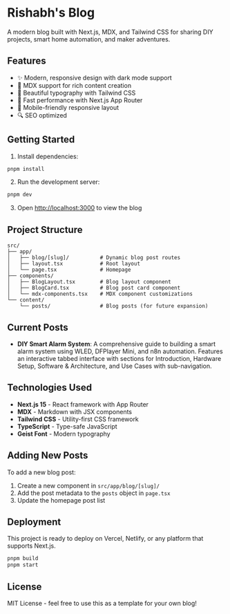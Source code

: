 # Rishabh's Blog

A modern blog built with Next.js, MDX, and Tailwind CSS for sharing DIY projects, smart home automation, and maker adventures.

## Features

- ✨ Modern, responsive design with dark mode support
- 📝 MDX support for rich content creation
- 🎨 Beautiful typography with Tailwind CSS
- 🚀 Fast performance with Next.js App Router
- 📱 Mobile-friendly responsive layout
- 🔍 SEO optimized

## Getting Started

1. Install dependencies:
```bash
pnpm install
```

2. Run the development server:
```bash
pnpm dev
```

3. Open [http://localhost:3000](http://localhost:3000) to view the blog

## Project Structure

```
src/
├── app/
│   ├── blog/[slug]/          # Dynamic blog post routes
│   ├── layout.tsx            # Root layout
│   └── page.tsx              # Homepage
├── components/
│   ├── BlogLayout.tsx        # Blog layout component
│   ├── BlogCard.tsx          # Blog post card component
│   └── mdx-components.tsx    # MDX component customizations
└── content/
    └── posts/                # Blog posts (for future expansion)
```

## Current Posts

- **DIY Smart Alarm System**: A comprehensive guide to building a smart alarm system using WLED, DFPlayer Mini, and n8n automation. Features an interactive tabbed interface with sections for Introduction, Hardware Setup, Software & Architecture, and Use Cases with sub-navigation.

## Technologies Used

- **Next.js 15** - React framework with App Router
- **MDX** - Markdown with JSX components
- **Tailwind CSS** - Utility-first CSS framework
- **TypeScript** - Type-safe JavaScript
- **Geist Font** - Modern typography

## Adding New Posts

To add a new blog post:

1. Create a new component in `src/app/blog/[slug]/`
2. Add the post metadata to the `posts` object in `page.tsx`
3. Update the homepage post list

## Deployment

This project is ready to deploy on Vercel, Netlify, or any platform that supports Next.js.

```bash
pnpm build
pnpm start
```

## License

MIT License - feel free to use this as a template for your own blog!
